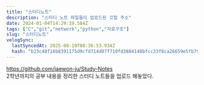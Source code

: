```yaml
---
title: "스터디노트"
description: "스터디 노트 파일들이 업로드된 깃헙 주소"
date: 2024-01-04T14:29:19.584Z
tags: ["C","git","network","python","자료구조"]
slug: "스터디노트"
velogSync:
  lastSyncedAt: 2025-08-19T08:36:53.934Z
  hash: "b23c48f16b8391175d9cfd714d07f710fd3884148bfcc33f8ca26659e5fb7977"
---
```


https://github.com/jaewon-ju/Study-Notes <br>
2학년까지의 공부 내용을 정리한 스터디 노트들을 업로드 해놓았다.
